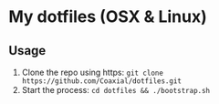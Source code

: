 # My dotfiles (OSX & Linux)

## Usage

1. Clone the repo using https: `git clone https://github.com/Coaxial/dotfiles.git`
2. Start the process: `cd dotfiles && ./bootstrap.sh`
